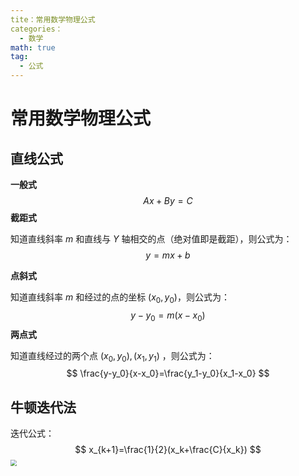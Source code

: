 ```yaml
---
tite：常用数学物理公式
categories：
  - 数学
math: true
tag:
  - 公式
---
```




# 常用数学物理公式

## 直线公式

**一般式**
$$
Ax + By = C
$$
**截距式**

知道直线斜率 $m$ 和直线与 $Y$ 轴相交的点（绝对值即是截距），则公式为：
$$
y=mx+b
$$


**点斜式**

知道直线斜率 $m$ 和经过的点的坐标 $(x_0,y_0)$，则公式为：
$$
y-y_0=m(x-x_0)
$$
**两点式**

知道直线经过的两个点 $(x_0, y_0),(x_1,y_1)$ ，则公式为：
$$
\frac{y-y_0}{x-x_0}=\frac{y_1-y_0}{x_1-x_0}
$$

## 牛顿迭代法

迭代公式：
$$
x_{k+1}=\frac{1}{2}(x_k+\frac{C}{x_k})
$$
<img src="https://img.ashechol.top/picgo/image_E3XA23atbS.png" style="zoom:60%;" />
